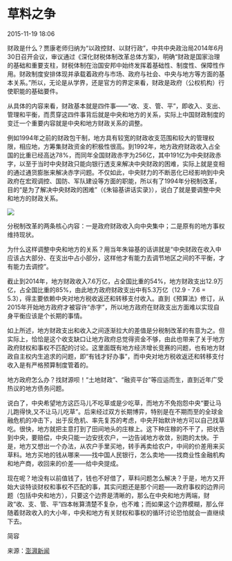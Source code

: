 # 草料之争

2015-11-19 18:06 

财政是什么？贾康老师归纳为“以政控财、以财行政”，中共中央政治局2014年6月30日召开会议，审议通过《深化财税体制改革总体方案》，明确“财政是国家治理的基础和重要支柱，财税体制在治国安邦中始终发挥着基础性、制度性、保障性作用。财政制度安排体现并承载着政府与市场、政府与社会、中央与地方等方面的基本关系。”所以，无论是从学界，还是官方的界定来看，财政是政府（公权机构）行使职能的基础要件。



从具体的内容来看，财政基本就是四件事——“收、支、管、平”，即收入、支出、管理和平衡，而贯穿这四件事背后就是中央和地方的关系，实际上中国财政制度的变迁一个重要内容就是中央和地方财政关系的调整。



例如1994年之前的财政包干制，地方具有较宽的财政收支范围和较大的管理权限，相应地，方筹集财政资金的积极性很高。到1992年，地方政府财政收入占全国的比重已经高达78%，而同年全国财政赤字为256亿，其中191亿为中央财政赤字，以至于当时中央财政只能向银行透支来解决中央财政的困难，实际上就是变相的通过通货膨胀来解决赤字问题。不仅如此，中央财力的不断恶化已经影响到中央政府在宏观调控、国防、军队建设等方面的职能，所以有了1994年分税制改革，目的“是为了解决中央财政的困难”（《朱镕基讲话实录》），说白了就是要调整中央和地方的财政关系。

![](https://ws2.sinaimg.cn/large/006tKfTcgy1g0zov4flovj30go0gowgd.jpg)

分税制改革的两条核心内容：一是政府财政收入向中央集中；二是原有的地方事权维持现状。



为什么这样调整中央和地方的关系？用当年朱镕基的话讲就是“中央财政在收入中应该占大部分、在支出中占小部分，这样他才有能力去调节地区之间的不平衡，才有能力去调控”。



截止到2014年，地方财政收入7.6万亿，占全国比重的54%，地方财政支出12.9万亿，占全国比重的85%，由此地方政府财政支出中有5.3万亿（12.9 - 7.6 = 5.3），得主要依赖中央对地方税收返还和转移支付收入。直到《预算法》修订，从2015年开始地方政府才被容许“赤字”，所以地方政府在财政支出方面难以实现自身平衡应该是个长期的事情。



如上所述，地方财政支出和收入之间逐渐拉大的差值是分税制改革的有意为之。但实际上，恰恰是这个收支缺口让地方政府总觉得资金不够，由此也带来了关于地方政府财权和事权不匹配的讨论。这里面既有地方经济增长竞赛的问题，也有地方财政自主权内生追求的问题，即“有钱才好办事”，而中央对地方税收返还和转移支付收入是有严格预算制度管着的。



地方政府怎么办？找财源呗！“土地财政”、“融资平台”等应运而生，直到近年广受热议的地方债务问题。



说白了，中央希望地方这匹马儿不吃草或是少吃草，而地方不免抱怨中央“要让马儿跑得快,又不让马儿吃草”。后来经过双方长期博弈，特别是在不期而至的全球金融危机的冲击下，出于反危机、率先复苏的考虑，中央开始默许地方可以自己找草吃。很快，地方就把主意打到了田间地头的庄稼上。这下种庄稼的不干了，把状告到中央，要赔偿，中央只能一边安抚农户，一边告诫地方收敛，别跑的太快。于是，地方又想出一个办法，从农户手里买地，转手再卖给农户，中间的价差用来买草料。地方买地的钱从哪来——找中国人民银行，怎么卖地——找商业性金融机构和地产商，收回来的价差——给中央提成。



现在呢？地没有以前值钱了，钱也不好借了，草料问题怎么解决？于是，地方又开始大谈特谈财权和事权不匹配的事，其实问题还是那个问题——政府事权的边界问题（包括中央和地方），只要这个边界是清晰的，那么在中央和地方两端，财政“收、支、管、平”四本帐算清楚不复杂，也不难；而如果这个边界模糊，那么伴随着财政收入的大小年，中央和地方有关财权和事权的循环讨论恐怕就会一直继续下去。

简容

来源：[澎湃新闻](https://www.thepaper.cn/newsDetail_forward_1398411)